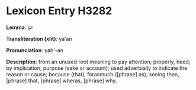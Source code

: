 # Lexicon Entry H3282

**Lemma**: יַעַן

**Transliteration (xlit)**: yaʻan

**Pronunciation**: yah'-an

**Description**:
from an unused root meaning to pay attention; properly, heed; by implication, purpose (sake or account); used adverbially to indicate the reason or cause; because (that), forasmuch ([phrase] as), seeing then, [phrase] that, [phrase] wheras, [phrase] why.
